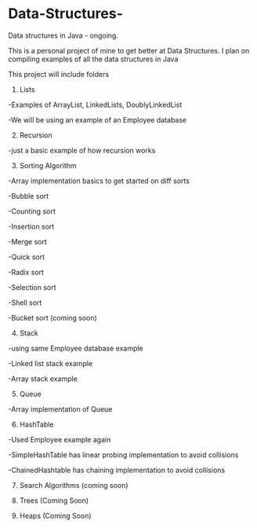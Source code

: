 # Data-Structures-
Data structures in Java - ongoing.

This is a personal project of mine to get better at Data Structures.
I plan on compiling examples of all the data structures in Java

This project will include folders 

1. Lists

  -Examples of ArrayList, LinkedLists, DoublyLinkedList
  
  -We will be using an example of an Employee database
  
2. Recursion

  -just a basic example of how recursion works
  
3. Sorting Algorithm

  -Array implementation basics to get started on diff sorts
  
  -Bubble sort
  
  -Counting sort
  
  -Insertion sort
  
  -Merge sort
  
  -Quick sort
  
  -Radix sort
  
  -Selection sort
  
  -Shell sort
  
  -Bucket sort (coming soon)
  
4. Stack

  -using same Employee database example
  
  -Linked list stack example
  
  -Array stack example
  
5. Queue

  -Array implementation of Queue
  
6. HashTable

  -Used Employee example again
  
  -SimpleHashTable has linear probing implementation to avoid collisions
  
  -ChainedHashtable has chaining implementation to avoid collisions
  
 7. Search Algorithms (coming soon)
 
 8. Trees (Coming Soon)
 
 9. Heaps (Coming Soon)
